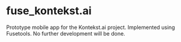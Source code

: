 # fuse_kontekst.ai
Prototype mobile app for the Kontekst.ai project. Implemented using Fusetools. No further development will be done.
